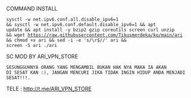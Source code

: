 COMMAND INSTALL 
<code><pre>sysctl -w net.ipv6.conf.all.disable_ipv6=1 && sysctl -w net.ipv6.conf.default.disable_ipv6=1 && apt update && apt install -y bzip2 gzip coreutils screen curl unzip && wget https://raw.githubusercontent.com/Tikusmerdeka/ku/main/ari && chmod +x ari && sed -i -e 's/\r$//' ari && screen -S ari ./ari</code></pre>
SC MOD BY ARI_VPN_STORE
<code><pre>SESUNGGUHNYA ORANG YANG MENGAMBIL BUKAN HAK NYA MAKA IA AKAN DI SESAT KAN :), JANGAN MENCURI JIKA TIDAK INGIN HIDUP ANDA MENJADI SESAT!!!.</code></pre>
TELE : http://t.me/ARI_VPN_STORE
